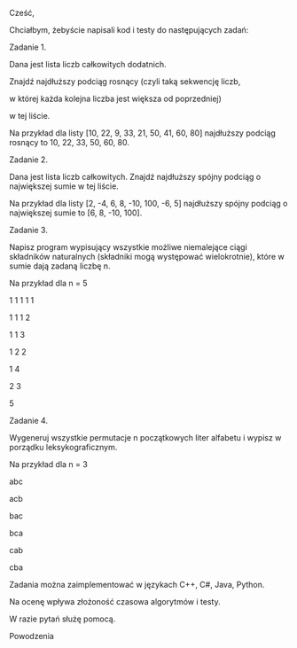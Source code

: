 Cześć,

Chciałbym, żebyście napisali kod i testy do następujących zadań:


Zadanie 1.

Dana jest lista liczb całkowitych dodatnich.

Znajdź najdłuższy podciąg rosnący (czyli taką sekwencję liczb,

w której każda kolejna liczba jest większa od poprzedniej)

w tej liście.

Na przykład dla listy [10, 22, 9, 33, 21, 50, 41, 60, 80] najdłuższy podciąg rosnący to 10, 22, 33, 50, 60, 80.



Zadanie 2.

Dana jest lista liczb całkowitych. Znajdź najdłuższy spójny podciąg o największej sumie w tej liście.

Na przykład dla listy [2, -4, 6, 8, -10, 100, -6, 5] najdłuższy spójny podciąg o największej sumie to [6, 8, -10, 100].



Zadanie 3.

Napisz program wypisujący wszystkie możliwe niemalejące ciągi składników naturalnych (składniki mogą występować wielokrotnie), które w sumie dają zadaną liczbę n.

Na przykład dla n = 5

1 1 1 1 1

1 1 1 2

1 1 3

1 2 2

1 4 

2 3

5


Zadanie 4.

Wygeneruj wszystkie permutacje n początkowych liter alfabetu i wypisz w porządku leksykograficznym.

Na przykład dla n = 3

abc

acb

bac

bca

cab

cba



Zadania można zaimplementować w językach C++, C#, Java, Python.



Na ocenę wpływa złożoność czasowa algorytmów i testy.

W razie pytań służę pomocą.

Powodzenia
